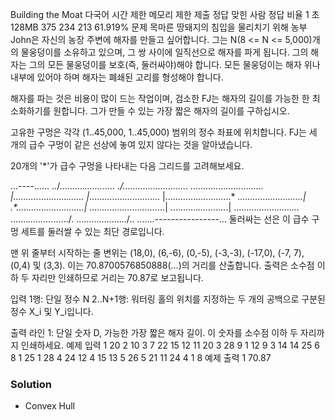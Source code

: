 Building the Moat 다국어
시간 제한	메모리 제한	제출	정답	맞힌 사람	정답 비율
1 초	128MB	375	234	213	61.919%
문제
목마른 땅돼지의 침입을 물리치기 위해 농부 John은 자신의 농장 주변에 해자를 만들고 싶어합니다. 그는 N(8 <= N <= 5,000)개의 물웅덩이를 소유하고 있으며, 그 쌍 사이에 일직선으로 해자를 파게 됩니다. 그의 해자는 그의 모든 물웅덩이를 보호(즉, 둘러싸야)해야 합니다. 모든 물웅덩이는 해자 위나 내부에 있어야 하며 해자는 폐쇄된 고리를 형성해야 합니다.

해자를 파는 것은 비용이 많이 드는 작업이며, 검소한 FJ는 해자의 길이를 가능한 한 최소화하기를 원합니다. 그가 만들 수 있는 가장 짧은 해자의 길이를 구하십시오.

고유한 구멍은 각각 (1..45,000, 1..45,000) 범위의 정수 좌표에 위치합니다. FJ는 세 개의 급수 구멍이 같은 선상에 놓여 있지 않다는 것을 알아냈습니다.

20개의 '*'가 급수 구멍을 나타내는 다음 그리드를 고려해보세요.

...*----*......
../..........*.......\.....
./.....................\.....
*..........................*\...
|..........*...........*.....\..
|*...........................\.
|..........................*
*..........................|
.\*...........................|
..\..........................*..|
...\........*...........*.|
....\...................*...*
.....\..*..........*....../.
.......\............./..
.......*----------------*...
둘러싸는 선은 이 급수 구멍 세트를 둘러쌀 수 있는 최단 경로입니다.

맨 위 줄부터 시작하는 줄 변위는 (18,0), (6,-6), (0,-5), (-3,-3), (-17,0), (-7, 7), (0,4) 및 (3,3). 이는 70.8700576850888(...)의 거리를 산출합니다. 출력은 소수점 이하 두 자리만 인쇄하므로 거리는 70.87로 보고됩니다.

입력
1행: 단일 정수 N
2..N+1행: 워터링 홀의 위치를 ​​지정하는 두 개의 공백으로 구분된 정수 X_i 및 Y_i입니다.


출력
라인 1: 단일 숫자 D, 가능한 가장 짧은 해자 길이. 이 숫자를 소수점 이하 두 자리까지 인쇄하세요.
예제 입력 1 
20
2 10
3 7
22 15
12 11
20 3
28 9
1 12
9 3
14 14
25 6
8 1
25 1
28 4
24 12
4 15
13 5
26 5
21 11
24 4
1 8
예제 출력 1 
70.87

### Solution
- Convex Hull

